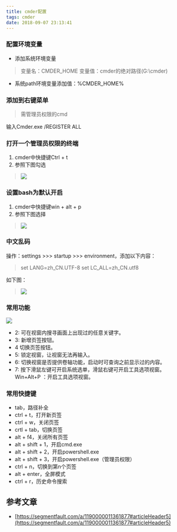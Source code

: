 ```yaml
---
title: cmder配置
tags: cmder
date: 2018-09-07 23:13:41
---
```



### 配置环境变量

* 添加系统环境变量
> 变量名：CMDER_HOME
  变量值：cmder的绝对路径(G:\cmder)
* 系统path环境变量添加值：%CMDER_HOME%

<!-- more -->

### 添加到右键菜单

> 需管理员权限的cmd

输入Cmder.exe /REGISTER ALL

### 打开一个管理员权限的终端

1. cmder中快捷键Ctrl + t
2. 参照下图勾选
> ![](2018-6-2-01.png)

### 设置bash为默认开启
1. cmder中快捷键win + alt + p
2. 参照下图选择
> ![](2018-6-2-02.png)

### 中文乱码

操作：settings >>> startup >>> environment，添加以下内容：
> set LANG=zh_CN.UTF-8
> set LC_ALL=zh_CN.utf8

如下图：
> ![](2018-6-2-03.png)

### 常用功能

![](2018-6-2-04.png)

* 2: 可在视窗内搜寻画面上出现过的任意关键字。
* 3: 新增页签按钮。
* 4 切换页签按钮。
* 5: 锁定视窗，让视窗无法再输入。
* 6: 切换视窗是否提供卷轴功能，启动时可查询之前显示过的内容。
* 7: 按下滑鼠左键可开启系统选单，滑鼠右键可开启工具选项视窗。 Win+Alt+P ：开启工具选项视窗。


### 常用快捷键

* tab，路径补全
* ctrl + t，打开新页签
* ctrl + w，关闭页签
* crtl + tab，切换页签
* alt + f4，关闭所有页签
* alt + shift + 1，开启cmd.exe
* alt + shift + 2，开启powershell.exe
* alt + shift + 3，开启powershell.exe（管理员权限）
* ctrl + n，切换到第n个页签
* alt + enter，全屏模式
* ctrl + r，历史命令搜索

## 参考文章

* [https://segmentfault.com/a/1190000011361877#articleHeader5](https://segmentfault.com/a/1190000011361877#articleHeader5)
